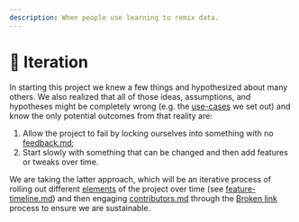 ```yaml
---
description: When people use learning to remix data.
---
```


# 🔁 Iteration

In starting this project we knew a few things and hypothesized about many others. We also realized that all of those ideas, assumptions, and hypotheses might be completely wrong (e.g. the [use-cases](../use-cases/ "mention") we set out) and know the only potential outcomes from that reality are:

1. Allow the project to fail by locking ourselves into something with no [feedback.md](../feedback.md "mention");&#x20;
2. Start slowly with something that can be changed and then add features or tweaks over time.

We are taking the latter approach, which will be an iterative process of rolling out different [elements](../elements/ "mention") of the project over time (see [feature-timeline.md](../../release-notes/feature-timeline.md "mention")) and then engaging [contributors.md](../support/contributors.md "mention") through the [Broken link](broken-reference "mention") process to ensure we are sustainable.
